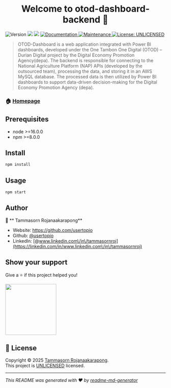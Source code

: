 <h1 align="center">Welcome to otod-dashboard-backend 👋</h1>
<p>
  <img alt="Version" src="https://img.shields.io/badge/version-2.2.0-blue.svg?cacheSeconds=2592000" />
  <img src="https://img.shields.io/badge/node-%3E%3D16.0.0-blue.svg" />
  <img src="https://img.shields.io/badge/npm-%3E%3D8.0.0-blue.svg" />
  <a href="https://github.com/usertopio/otod-durian-lab1#readme" target="_blank">
    <img alt="Documentation" src="https://img.shields.io/badge/documentation-yes-brightgreen.svg" />
  </a>
  <a href="https://github.com/usertopio/otod-durian-lab1/graphs/commit-activity" target="_blank">
    <img alt="Maintenance" src="https://img.shields.io/badge/Maintained%3F-yes-green.svg" />
  </a>
  <a href="https://github.com/usertopio/otod-durian-lab1/blob/master/LICENSE" target="_blank">
    <img alt="License: UNLICENSED" src="https://img.shields.io/github/license/usertopio/otod-dashboard-backend" />
  </a>
</p>

> OTOD-Dashboard is a web application integrated with Power BI dashboards, developed under the One Tambon One Digital (OTOD) – Durian Digital project by the Digital Economy Promotion Agency(depa). The backend is responsible for connecting to the National Agriculture Platform (NAP) APIs (developed by the outsourced team), processing the data, and storing it in an AWS MySQL database. The processed data is then utilized by Power BI dashboards to support data-driven decision-making for the Digital Economy Promotion Agency (depa).

### 🏠 [Homepage](https://github.com/usertopio/otod-dashboard-backend.git)

## Prerequisites

- node >=16.0.0
- npm >=8.0.0

## Install

```sh
npm install
```

## Usage

```sh
npm start
```

## Author

👤 ** Tammasorn Rojanaakarapong**

* Website: https://github.com/usertopio
* Github: [@usertopio](https://github.com/usertopio)
* LinkedIn: [@www.linkedin.com\/in\/tammasornroj](https://linkedin.com/in/www.linkedin.com\/in\/tammasornroj)

## Show your support

Give a ⭐️ if this project helped you!

<a href="https://www.patreon.com/https:\/\/patreon.com\/usertopio?utm\_medium=unknown&utm\_source=join\_link&utm\_campaign=creatorshare\_creator&utm\_content=copyLink">
  <img src="https://c5.patreon.com/external/logo/become_a_patron_button@2x.png" width="160">
</a>

## 📝 License

Copyright © 2025 [ Tammasorn Rojanaakarapong](https://github.com/usertopio).<br />
This project is [UNLICENSED](https://github.com/usertopio/otod-durian-lab1/blob/master/LICENSE) licensed.

***
_This README was generated with ❤️ by [readme-md-generator](https://github.com/kefranabg/readme-md-generator)_